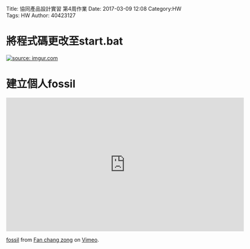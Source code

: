 Title: 協同產品設計實習 第4周作業
Date: 2017-03-09 12:08
Category:HW
Tags: HW
Author: 40423127



<!-- PELICAN_END_SUMMARY -->

將程式碼更改至start.bat
===

<a href="http://imgur.com/iwHK7Jl"><img src="http://i.imgur.com/iwHK7Jl.png" title="source: imgur.com" /></a>


建立個人fossil
===
<iframe src="https://player.vimeo.com/video/209238121" width="640" height="360" frameborder="0" webkitallowfullscreen mozallowfullscreen allowfullscreen></iframe>
<p><a href="https://vimeo.com/209238121">fossil</a> from <a href="https://vimeo.com/user46458423">Fan chang zong</a> on <a href="https://vimeo.com">Vimeo</a>.</p>